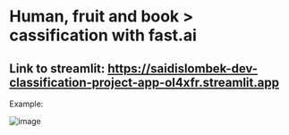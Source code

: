 # Human, fruit and book > cassification with fast.ai

## Link to streamlit: https://saidislombek-dev-classification-project-app-ol4xfr.streamlit.app


Example:

![image](https://user-images.githubusercontent.com/111279907/212133133-394b59d7-3eb4-4e4e-8447-ae169b7b2240.png)

